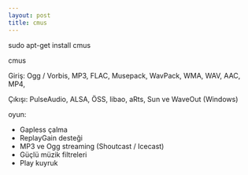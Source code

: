 ```yaml
---
layout: post
title: cmus
---
```

sudo apt-get install cmus

cmus

Giriş: Ogg / Vorbis, MP3, FLAC, Musepack, WavPack, WMA, WAV, AAC, MP4, 

Çıkışı: PulseAudio, ALSA, ÖSS, libao, aRts, Sun ve WaveOut (Windows) 

oyun: 
* Gapless çalma 
* ReplayGain desteği 
* MP3 ve Ogg streaming (Shoutcast / Icecast) 
* Güçlü müzik filtreleri 
* Play kuyruk
